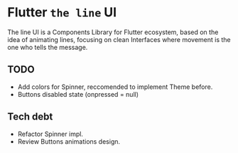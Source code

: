 # Flutter `the line` UI

The line UI is a Components Library for Flutter ecosystem, based on the idea of animating lines, focusing on clean Interfaces where movement is the one who tells the message.

## TODO

- Add colors for Spinner, reccomended to implement Theme before.
- Buttons disabled state (onpressed = null)

## Tech debt

- Refactor Spinner impl. 
- Review Buttons animations design.